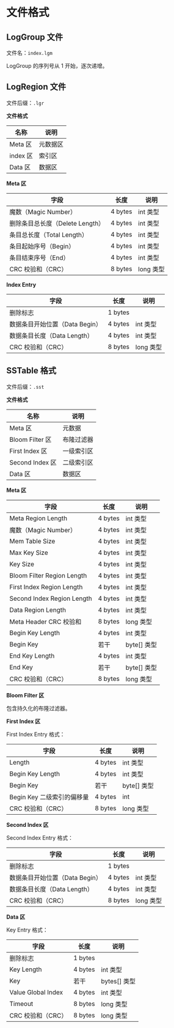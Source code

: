 # 文件格式

## LogGroup 文件

文件名：`index.lgm`

LogGroup 的序列号从 1 开始，逐次递增。


## LogRegion 文件

文件后缀：`.lgr` 

**文件格式**

| 名称      | 说明   |
|---------|------|
| Meta 区  | 元数据区 |
| index 区 | 索引区  |
| Data 区  | 数据区  |

**Meta 区**

| 字段                     | 长度      | 说明      |
|------------------------|---------|---------|
| 魔数（Magic Number）       | 4 bytes | int 类型  |
| 删除条目总长度（Delete Length） | 4 bytes | int 类型  |
| 条目总长度（Total Length）    | 4 bytes | int 类型  |
| 条目起始序号（Begin）          | 4 bytes | int 类型  |
| 条目结束序号（End）            | 4 bytes | int 类型  |
| CRC 校验和（CRC）           | 8 bytes | long 类型 |

**Index Entry**

| 字段                   | 长度      | 说明      |
|----------------------|---------|---------|
| 删除标志                 | 1 bytes |         |
| 数据条目开始位置（Data Begin） | 4 bytes | int 类型  |
| 数据条目长度（Data Length）  | 4 bytes | int 类型  |
| CRC 校验和（CRC）         | 8 bytes | long 类型 |

## SSTable 格式

文件后缀：`.sst`

**文件格式**

| 名称             | 说明    |
|----------------|-------|
| Meta 区         | 元数据   |
| Bloom Filter 区 | 布隆过滤器 |
| First Index 区  | 一级索引区 |
| Second Index 区 | 二级索引区 |
| Data 区         | 数据区   |

**Meta 区**

| 字段                         | 长度      | 说明        |
|----------------------------|---------|-----------|
| Meta Region Length         | 4 bytes | int 类型    |
| 魔数（Magic Number）           | 4 bytes | int 类型    |
| Mem Table Size             | 4 bytes | int 类型    |
| Max Key Size               | 4 bytes | int 类型    |
| Key Size                   | 4 bytes | int 类型    |
| Bloom Filter Region Length | 4 bytes | int 类型    |
| First Index Region Length  | 4 bytes | int 类型    |
| Second Index Region Length | 4 bytes | int 类型    |
| Data Region Length         | 4 bytes | int 类型    |
| Meta Header CRC 校验和        | 8 bytes | long 类型   |
| Begin Key Length           | 4 bytes | int 类型    |
| Begin Key                  | 若干      | byte[] 类型 |
| End Key Length             | 4 bytes | int 类型    |
| End Key                    | 若干      | byte[] 类型 |
| CRC 校验和（CRC）               | 8 bytes | long 类型   |

**Bloom Filter 区**

包含持久化的布隆过滤器。

**First Index 区**

First Index Entry 格式：

| 字段                 | 长度      | 说明        |
|--------------------|---------|-----------|
| Length             | 4 bytes | int 类型    |
| Begin Key Length   | 4 bytes | int 类型    |
| Begin Key          | 若干      | byte[] 类型 |
| Begin Key 二级索引的偏移量 | 4 bytes | int       |
| CRC 校验和（CRC）       | 8 bytes | long 类型   |

**Second Index 区**

Second Index Entry 格式：

| 字段                   | 长度      | 说明      |
|----------------------|---------|---------|
| 删除标志                 | 1 bytes |         |
| 数据条目开始位置（Data Begin） | 4 bytes | int 类型  |
| 数据条目长度（Data Length）  | 4 bytes | int 类型  |
| CRC 校验和（CRC）         | 8 bytes | long 类型 |

**Data 区**

Key Entry 格式：

| 字段                 | 长度      | 说明         |
|--------------------|---------|------------|
| 删除标志               | 1 bytes |            |
| Key Length         | 4 bytes | int 类型     |
| Key                | 若干      | bytes[] 类型 |
| Value Global Index | 4 bytes | int 类型     |
| Timeout            | 8 bytes | long 类型    |
| CRC 校验和（CRC）       | 8 bytes | long 类型    |
